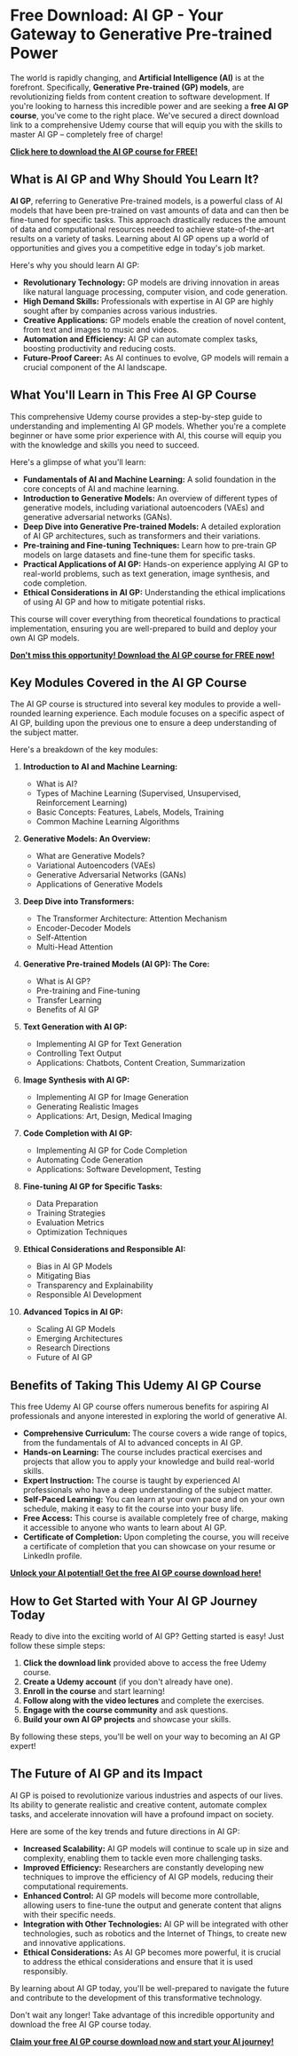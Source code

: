 # Free Download: AI GP - Your Gateway to Generative Pre-trained Power

The world is rapidly changing, and **Artificial Intelligence (AI)** is at the forefront. Specifically, **Generative Pre-trained (GP) models**, are revolutionizing fields from content creation to software development. If you're looking to harness this incredible power and are seeking a **free AI GP course**, you've come to the right place. We've secured a direct download link to a comprehensive Udemy course that will equip you with the skills to master AI GP – completely free of charge!

[**Click here to download the AI GP course for FREE!**](https://udemywork.com/ai-gp)

## What is AI GP and Why Should You Learn It?

**AI GP**, referring to Generative Pre-trained models, is a powerful class of AI models that have been pre-trained on vast amounts of data and can then be fine-tuned for specific tasks. This approach drastically reduces the amount of data and computational resources needed to achieve state-of-the-art results on a variety of tasks. Learning about AI GP opens up a world of opportunities and gives you a competitive edge in today's job market.

Here's why you should learn AI GP:

*   **Revolutionary Technology:** GP models are driving innovation in areas like natural language processing, computer vision, and code generation.
*   **High Demand Skills:** Professionals with expertise in AI GP are highly sought after by companies across various industries.
*   **Creative Applications:** GP models enable the creation of novel content, from text and images to music and videos.
*   **Automation and Efficiency:** AI GP can automate complex tasks, boosting productivity and reducing costs.
*   **Future-Proof Career:** As AI continues to evolve, GP models will remain a crucial component of the AI landscape.

## What You'll Learn in This Free AI GP Course

This comprehensive Udemy course provides a step-by-step guide to understanding and implementing AI GP models. Whether you're a complete beginner or have some prior experience with AI, this course will equip you with the knowledge and skills you need to succeed.

Here's a glimpse of what you'll learn:

*   **Fundamentals of AI and Machine Learning:** A solid foundation in the core concepts of AI and machine learning.
*   **Introduction to Generative Models:** An overview of different types of generative models, including variational autoencoders (VAEs) and generative adversarial networks (GANs).
*   **Deep Dive into Generative Pre-trained Models:** A detailed exploration of AI GP architectures, such as transformers and their variations.
*   **Pre-training and Fine-tuning Techniques:** Learn how to pre-train GP models on large datasets and fine-tune them for specific tasks.
*   **Practical Applications of AI GP:** Hands-on experience applying AI GP to real-world problems, such as text generation, image synthesis, and code completion.
*   **Ethical Considerations in AI GP:** Understanding the ethical implications of using AI GP and how to mitigate potential risks.

This course will cover everything from theoretical foundations to practical implementation, ensuring you are well-prepared to build and deploy your own AI GP models.

[**Don't miss this opportunity! Download the AI GP course for FREE now!**](https://udemywork.com/ai-gp)

## Key Modules Covered in the AI GP Course

The AI GP course is structured into several key modules to provide a well-rounded learning experience. Each module focuses on a specific aspect of AI GP, building upon the previous one to ensure a deep understanding of the subject matter.

Here's a breakdown of the key modules:

1.  **Introduction to AI and Machine Learning:**

    *   What is AI?
    *   Types of Machine Learning (Supervised, Unsupervised, Reinforcement Learning)
    *   Basic Concepts: Features, Labels, Models, Training
    *   Common Machine Learning Algorithms
2.  **Generative Models: An Overview:**

    *   What are Generative Models?
    *   Variational Autoencoders (VAEs)
    *   Generative Adversarial Networks (GANs)
    *   Applications of Generative Models
3.  **Deep Dive into Transformers:**

    *   The Transformer Architecture: Attention Mechanism
    *   Encoder-Decoder Models
    *   Self-Attention
    *   Multi-Head Attention
4.  **Generative Pre-trained Models (AI GP): The Core:**

    *   What is AI GP?
    *   Pre-training and Fine-tuning
    *   Transfer Learning
    *   Benefits of AI GP
5.  **Text Generation with AI GP:**

    *   Implementing AI GP for Text Generation
    *   Controlling Text Output
    *   Applications: Chatbots, Content Creation, Summarization
6.  **Image Synthesis with AI GP:**

    *   Implementing AI GP for Image Generation
    *   Generating Realistic Images
    *   Applications: Art, Design, Medical Imaging
7.  **Code Completion with AI GP:**

    *   Implementing AI GP for Code Completion
    *   Automating Code Generation
    *   Applications: Software Development, Testing
8.  **Fine-tuning AI GP for Specific Tasks:**

    *   Data Preparation
    *   Training Strategies
    *   Evaluation Metrics
    *   Optimization Techniques
9.  **Ethical Considerations and Responsible AI:**

    *   Bias in AI GP Models
    *   Mitigating Bias
    *   Transparency and Explainability
    *   Responsible AI Development
10. **Advanced Topics in AI GP:**

    *   Scaling AI GP Models
    *   Emerging Architectures
    *   Research Directions
    *   Future of AI GP

## Benefits of Taking This Udemy AI GP Course

This free Udemy AI GP course offers numerous benefits for aspiring AI professionals and anyone interested in exploring the world of generative AI.

*   **Comprehensive Curriculum:** The course covers a wide range of topics, from the fundamentals of AI to advanced concepts in AI GP.
*   **Hands-on Learning:** The course includes practical exercises and projects that allow you to apply your knowledge and build real-world skills.
*   **Expert Instruction:** The course is taught by experienced AI professionals who have a deep understanding of the subject matter.
*   **Self-Paced Learning:** You can learn at your own pace and on your own schedule, making it easy to fit the course into your busy life.
*   **Free Access:** This course is available completely free of charge, making it accessible to anyone who wants to learn about AI GP.
*   **Certificate of Completion:** Upon completing the course, you will receive a certificate of completion that you can showcase on your resume or LinkedIn profile.

[**Unlock your AI potential! Get the free AI GP course download here!**](https://udemywork.com/ai-gp)

## How to Get Started with Your AI GP Journey Today

Ready to dive into the exciting world of AI GP? Getting started is easy! Just follow these simple steps:

1.  **Click the download link** provided above to access the free Udemy course.
2.  **Create a Udemy account** (if you don't already have one).
3.  **Enroll in the course** and start learning!
4.  **Follow along with the video lectures** and complete the exercises.
5.  **Engage with the course community** and ask questions.
6.  **Build your own AI GP projects** and showcase your skills.

By following these steps, you'll be well on your way to becoming an AI GP expert!

## The Future of AI GP and its Impact

AI GP is poised to revolutionize various industries and aspects of our lives. Its ability to generate realistic and creative content, automate complex tasks, and accelerate innovation will have a profound impact on society.

Here are some of the key trends and future directions in AI GP:

*   **Increased Scalability:** AI GP models will continue to scale up in size and complexity, enabling them to tackle even more challenging tasks.
*   **Improved Efficiency:** Researchers are constantly developing new techniques to improve the efficiency of AI GP models, reducing their computational requirements.
*   **Enhanced Control:** AI GP models will become more controllable, allowing users to fine-tune the output and generate content that aligns with their specific needs.
*   **Integration with Other Technologies:** AI GP will be integrated with other technologies, such as robotics and the Internet of Things, to create new and innovative applications.
*   **Ethical Considerations:** As AI GP becomes more powerful, it is crucial to address the ethical considerations and ensure that it is used responsibly.

By learning about AI GP today, you'll be well-prepared to navigate the future and contribute to the development of this transformative technology.

Don't wait any longer! Take advantage of this incredible opportunity and download the free AI GP course today.

[**Claim your free AI GP course download now and start your AI journey!**](https://udemywork.com/ai-gp)
